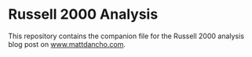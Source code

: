 # Russell 2000 Analysis

This repository contains the companion file for the Russell 2000 analysis blog post on www.mattdancho.com.